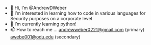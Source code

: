 - 👋 Hi, I’m @AndrewDWeber
- 👀 I’m interested in learning how to code in various languages for Security purposes on a corporate level
- 🌱 I’m currently learning python!
- 📫 How to reach me ...
andrewweber0221@gmail.com (primary)
awebe001@odu.edu (secondary)
